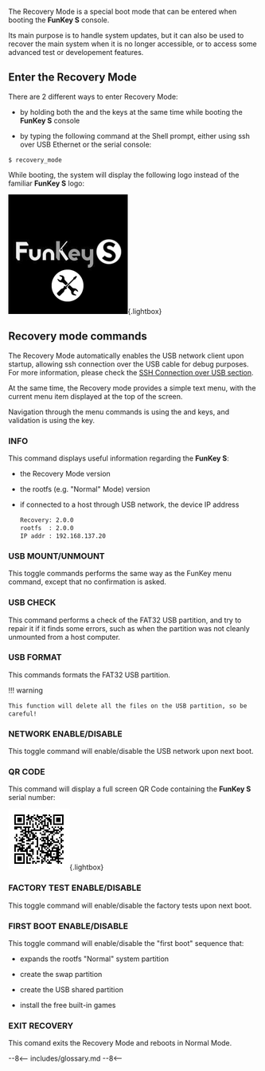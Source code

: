 The Recovery Mode is a special boot mode that can be entered when
booting the **FunKey S** console.

Its main purpose is to handle system updates, but it can also be used
to recover the main system when it is no longer accessible, or to
access some advanced test or developement features.

## Enter the Recovery Mode

There are 2 different ways to enter Recovery Mode:

 - by holding both the <i class="funkey-start"></i> and the <i
   class="funkey-fn"></i> keys at the same time while booting the
   **FunKey S** console

 - by typing the following command at the Shell prompt, either
      using ssh over USB Ethernet or the serial console:

```
$ recovery_mode
```

While booting, the system will display the following logo instead of
the familiar **FunKey S** logo:

![Recovery Logo](/assets/images/Recovery_Logo.png){.lightbox}

## Recovery mode commands

The Recovery Mode automatically enables the USB network client upon
startup, allowing ssh connection over the USB cable for debug
purposes. For more information, please check the [SSH Connection over
USB section][1].

At the same time, the Recovery mode provides a simple text menu, with
the current menu item displayed at the top of the screen.

Navigation through the menu commands is using the <i
class="funkey-up"></i> and <i class="funkey-down"></i> keys, and
validation is using the <i class="funkey-A"></i> key.

### INFO

This command displays useful information regarding the **FunKey S**:

 - the Recovery Mode version

 - the rootfs (e.g. "Normal" Mode) version

 - if connected to a host through USB network, the device IP address

    ```
    Recovery: 2.0.0
	rootfs  : 2.0.0
	IP addr : 192.168.137.20
    ```
	
### USB MOUNT/UNMOUNT

This toggle commands performs the same way as the FunKey menu command,
except that no confirmation is asked.

### USB CHECK

This command performs a check of the FAT32 USB partition, and try to
repair it if it finds some errors, such as when the partition was not
cleanly unmounted from a host computer.

### USB FORMAT

This commands formats the FAT32 USB partition.

!!! warning

    This function will delete all the files on the USB partition, so be careful!

### NETWORK ENABLE/DISABLE

This toggle command will enable/disable the USB network upon next
boot.

### QR CODE

This command will display a full screen QR Code containing the
**FunKey S** serial number:

![QR Code](/assets/images/qrcode.png){.lightbox}

### FACTORY TEST ENABLE/DISABLE

This toggle command will enable/disable the factory tests upon next
boot.

### FIRST BOOT ENABLE/DISABLE

This toggle command will enable/disable the "first boot" sequence that:

 - expands the rootfs "Normal" system partition

 - create the swap partition

 - create the USB shared partition

 - install the free built-in games

### EXIT RECOVERY

This comand exits the Recovery Mode and reboots in Normal Mode.

[1]: ../ssh_connection

--8<--
includes/glossary.md
--8<--
